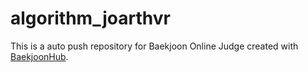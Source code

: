 # algorithm_joarthvr
This is a auto push repository for Baekjoon Online Judge created with [BaekjoonHub](https://github.com/BaekjoonHub/BaekjoonHub).
